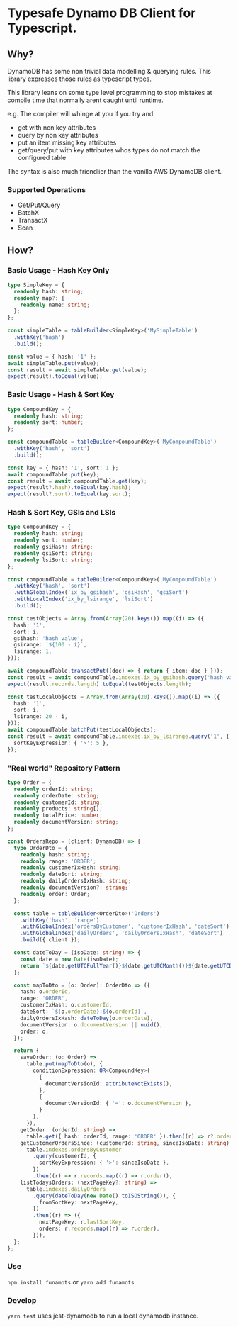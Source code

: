 # Typesafe Dynamo DB Client for Typescript.

## Why?

DynamoDB has some non trivial data modelling & querying rules. This library expresses those rules as typescript types.

This library leans on some type level programming to stop mistakes at compile time that normally arent caught until runtime.

e.g. The compiler will whinge at you if you try and

- get with non key attributes
- query by non key attributes
- put an item missing key attributes
- get/query/put with key attributes whos types do not match the configured table

The syntax is also much friendlier than the vanilla AWS DynamoDB client.

### Supported Operations

- Get/Put/Query
- BatchX
- TransactX
- Scan

## How?

### Basic Usage - Hash Key Only

```typescript
type SimpleKey = {
  readonly hash: string;
  readonly map?: {
    readonly name: string;
  };
};

const simpleTable = tableBuilder<SimpleKey>('MySimpleTable')
  .withKey('hash')
  .build();

const value = { hash: '1' };
await simpleTable.put(value);
const result = await simpleTable.get(value);
expect(result).toEqual(value);
```

### Basic Usage - Hash & Sort Key

```typescript
type CompoundKey = {
  readonly hash: string;
  readonly sort: number;
};

const compoundTable = tableBuilder<CompoundKey>('MyCompoundTable')
  .withKey('hash', 'sort')
  .build();

const key = { hash: '1', sort: 1 };
await compoundTable.put(key);
const result = await compoundTable.get(key);
expect(result?.hash).toEqual(key.hash);
expect(result?.sort).toEqual(key.sort);
```

### Hash & Sort Key, GSIs and LSIs

```typescript
type CompoundKey = {
  readonly hash: string;
  readonly sort: number;
  readonly gsiHash: string;
  readonly gsiSort: string;
  readonly lsiSort: string;
};

const compoundTable = tableBuilder<CompoundKey>('MyCompoundTable')
  .withKey('hash', 'sort')
  .withGlobalIndex('ix_by_gsihash', 'gsiHash', 'gsiSort')
  .withLocalIndex('ix_by_lsirange', 'lsiSort')
  .build();

const testObjects = Array.from(Array(20).keys()).map((i) => ({
  hash: '1',
  sort: i,
  gsihash: 'hash value',
  gsirange: `${100 - i}`,
  lsirange: 1,
}));

await compoundTable.transactPut((doc) => { return { item: doc } }));
const result = await compoundTable.indexes.ix_by_gsihash.query('hash value');
expect(result.records.length).toEqual(testObjects.length);

const testLocalObjects = Array.from(Array(20).keys()).map((i) => ({
  hash: '1',
  sort: i,
  lsirange: 20 - i,
}));
await compoundTable.batchPut(testLocalObjects);
const result = await compoundTable.indexes.ix_by_lsirange.query('1', {
  sortKeyExpression: { '>': 5 },
});
```

### "Real world" Repository Pattern

```typescript
type Order = {
  readonly orderId: string;
  readonly orderDate: string;
  readonly customerId: string;
  readonly products: string[];
  readonly totalPrice: number;
  readonly documentVersion: string;
};

const OrdersRepo = (client: DynamoDB) => {
  type OrderDto = {
    readonly hash: string;
    readonly range: 'ORDER';
    readonly customerIxHash: string;
    readonly dateSort: string;
    readonly dailyOrdersIxHash: string;
    readonly documentVersion?: string;
    readonly order: Order;
  };

  const table = tableBuilder<OrderDto>('Orders')
    .withKey('hash', 'range')
    .withGlobalIndex('ordersByCustomer', 'customerIxHash', 'dateSort')
    .withGlobalIndex('dailyOrders', 'dailyOrdersIxHash', 'dateSort')
    .build({ client });

  const dateToDay = (isoDate: string) => {
    const date = new Date(isoDate);
    return `${date.getUTCFullYear()}${date.getUTCMonth()}${date.getUTCDay()}`;
  };

  const mapToDto = (o: Order): OrderDto => ({
    hash: o.orderId,
    range: 'ORDER',
    customerIxHash: o.customerId,
    dateSort: `${o.orderDate}:${o.orderId}`,
    dailyOrdersIxHash: dateToDay(o.orderDate),
    documentVersion: o.documentVersion || uuid(),
    order: o,
  });

  return {
    saveOrder: (o: Order) =>
      table.put(mapToDto(o), {
        conditionExpression: OR<CompoundKey>(
          {
            documentVersionId: attributeNotExists(),
          },
          {
            documentVersionId: { '=': o.documentVersion },
          }
        ),
      }),
    getOrder: (orderId: string) =>
      table.get({ hash: orderId, range: 'ORDER' }).then((r) => r?.order),
    getCustomerOrdersSince: (customerId: string, sinceIsoDate: string) =>
      table.indexes.ordersByCustomer
        .query(customerId, {
          sortKeyExpression: { '>': sinceIsoDate },
        })
        .then((r) => r.records.map((r) => r.order)),
    listTodaysOrders: (nextPageKey?: string) =>
      table.indexes.dailyOrders
        .query(dateToDay(new Date().toISOString()), {
          fromSortKey: nextPageKey,
        })
        .then((r) => ({
          nextPageKey: r.lastSortKey,
          orders: r.records.map((r) => r.order),
        })),
  };
};
```

### Use

`npm install funamots`
or
`yarn add funamots`

### Develop

`yarn test` uses jest-dynamodb to run a local dynamodb instance.
